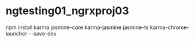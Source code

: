 # ngtesting01_ngrxproj03

npm install karma jasmine-core karma-jasmine jasmine-ts karma-chrome-launcher --save-dev
